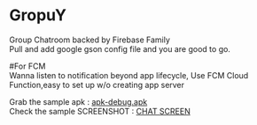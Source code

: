 # GropuY
Group Chatroom backed by Firebase Family   
Pull and add google gson config file and you are good to go.



#For FCM  
Wanna listen to notification beyond app lifecycle, Use FCM Cloud Function,easy to set up w/o creating app server  


Grab the sample apk : [apk-debug.apk](https://github.com/Hemen07/CHATROOM/blob/master/app-debug.apk)  
Check the sample SCREENSHOT : [CHAT SCREEN](https://github.com/Hemen07/CHATROOM/blob/master/chatscreen%20with%20frames.png)
